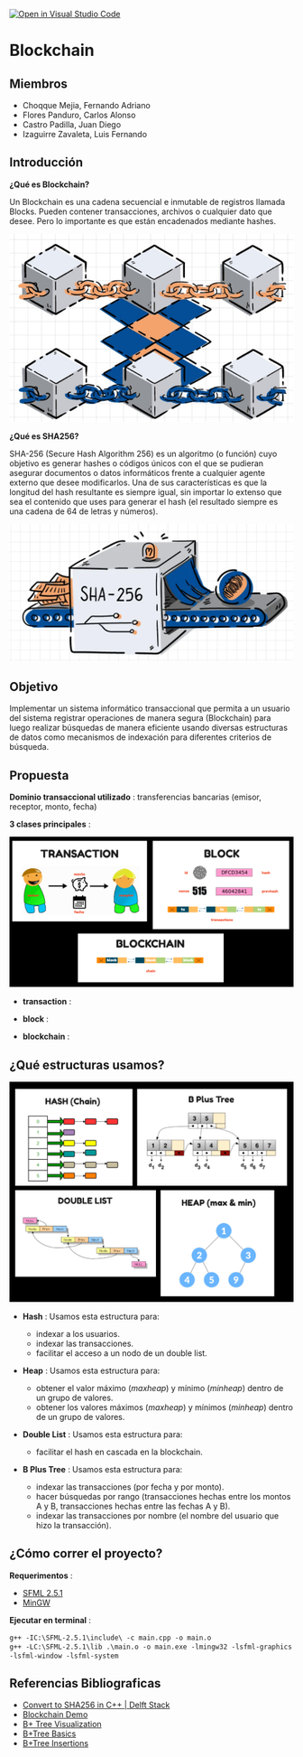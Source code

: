 [![Open in Visual Studio Code](https://classroom.github.com/assets/open-in-vscode-c66648af7eb3fe8bc4f294546bfd86ef473780cde1dea487d3c4ff354943c9ae.svg)](https://classroom.github.com/online_ide?assignment_repo_id=8843467&assignment_repo_type=AssignmentRepo)

# **Blockchain**

## **Miembros**
- Choqque Mejia, Fernando Adriano
- Flores Panduro, Carlos Alonso
- Castro Padilla, Juan Diego
- Izaguirre Zavaleta, Luis Fernando

## **Introducción**

**¿Qué es Blockchain?**

Un Blockchain es una cadena secuencial e inmutable de registros
llamada Blocks. Pueden contener transacciones, archivos o cualquier dato que desee. Pero
lo importante es que están encadenados mediante hashes.

![structures](cmake-build-debug/assets/img/blockchain.jpg)

**¿Qué es SHA256?**

SHA-256 (Secure Hash Algorithm 256) es un algoritmo (o función) cuyo objetivo es generar hashes
o códigos únicos con el que se pudieran asegurar documentos o datos informáticos frente a cualquier
agente externo que desee modificarlos. Una de sus características es que la longitud del hash resultante es siempre igual, sin importar lo extenso que sea el contenido que uses para generar el hash (el resultado siempre es una cadena de 64 de letras y números).

![structures](cmake-build-debug/assets/img/sha256.png)

## **Objetivo**

Implementar un sistema informático transaccional que permita a un usuario del sistema registrar
operaciones de manera segura (Blockchain) para luego realizar búsquedas de manera eficiente
usando diversas estructuras de datos como mecanismos de indexación para diferentes criterios de búsqueda.

## **Propuesta**

**Dominio transaccional utilizado** : transferencias bancarias (emisor, receptor, monto, fecha)

**3 clases principales** :

![structures](cmake-build-debug/assets/img/main.png)

* **transaction** :

* **block** :

* **blockchain** :

## **¿Qué estructuras usamos?**

![structures](cmake-build-debug/assets/img/structures.jpg)

* **Hash** : Usamos esta estructura para:
    - indexar a los usuarios.
    - indexar las transacciones.
    - facilitar el acceso a un nodo de un double list.

* **Heap** : Usamos esta estructura para:
    - obtener el valor máximo (*maxheap*) y mínimo (*minheap*) dentro de un grupo de valores.
    - obtener los valores máximos (*maxheap*) y mínimos (*minheap*) dentro de un grupo de valores.

* **Double List** : Usamos esta estructura para:
    - facilitar el hash en cascada en la blockchain.

* **B Plus Tree** : Usamos esta estructura para:
    - indexar las transacciones (por fecha y por monto).
    - hacer búsquedas por rango (transacciones hechas entre los montos A y B, transacciones hechas entre las fechas A y B).
    - indexar las transacciones por nombre (el nombre del usuario que hizo la transacción).

## **¿Cómo correr el proyecto?**

**Requerimentos** :
- [SFML 2.5.1](https://www.sfml-dev.org/download/sfml/2.5.1/)
- [MinGW](https://www.mingw-w64.org/downloads/)

**Ejecutar en terminal** :

```
g++ -IC:\SFML-2.5.1\include\ -c main.cpp -o main.o
g++ -LC:\SFML-2.5.1\lib .\main.o -o main.exe -lmingw32 -lsfml-graphics -lsfml-window -lsfml-system
```
## **Referencias Bibliograficas**

- [Convert to SHA256 in C++ | Delft Stack](https://www.delftstack.com/howto/cpp/sha256-cpp/)
- [Blockchain Demo](https://andersbrownworth.com/blockchain/)
- [B+ Tree Visualization](https://www.cs.usfca.edu/~galles/visualization/BPlusTree.html)
- [B+Tree Basics](https://www.youtube.com/watch?v=49P_GDeMDRo)
- [B+Tree Insertions](https://youtu.be/h6Mw7_S4ai0)